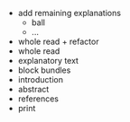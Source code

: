 - add remaining explanations
    - ball
    - ...
- whole read + refactor
- whole read
- explanatory text
- block bundles
- introduction
- abstract
- references
- print